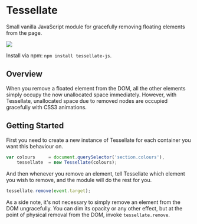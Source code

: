 Tessellate
==========

Small vanilla JavaScript module for gracefully removing floating elements from the page.

<img src="https://badge.fury.io/js/tessellate-js.png" />

Install via npm: `npm install tessellate-js`.

Overview
----------

When you remove a floated element from the DOM, all the other elements simply occupy the now unallocated space immediately. However, with Tessellate, unallocated space due to removed nodes are occupied gracefully with CSS3 animations.

Getting Started
----------

First you need to create a new instance of Tessellate for each container you want this behaviour on.

```javascript
var colours     = document.querySelector('section.colours'),
    tessellate  = new Tessellate(colours);
```

And then whenever you remove an element, tell Tessellate which element you wish to remove, and the module will do the rest for you.

```javascript
tessellate.remove(event.target);
```

As a side note, it's not necessary to simply remove an element from the DOM ungracefully. You can dim its opacity or any other effect, but at the point of physical removal from the DOM, invoke `tessellate.remove`.